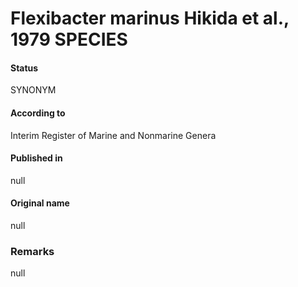 Flexibacter marinus Hikida et al., 1979 SPECIES
=======

#### Status
SYNONYM

#### According to
Interim Register of Marine and Nonmarine Genera

#### Published in
null

#### Original name
null

### Remarks
null